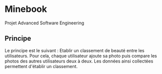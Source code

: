 # Minebook
Projet Advanced Software Engineering

## Principe
Le principe est le suivant :
Etablir un classement de beauté entre les utilisateurs. Pour cela, chaque utilisateur ajoute sa photo puis compare les photos des autres utilisateurs deux à deux.
Les données ainsi collectées permettent d'établir un classement.